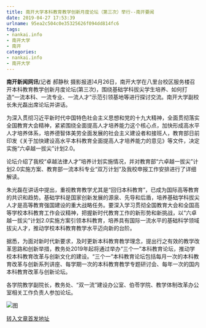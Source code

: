 ```yaml
---
title: 南开大学本科教育教学创新月度论坛（第三次）举行--南开要闻
date: 2019-04-27 17:53:39
urlname: 95ea2c504c0e35325626f094dd814fc6
tags: 
- nankai.info
- 南开大学
- 南开
categories:
- nankai.info
- 南开大学
---
```


**南开新闻网讯**(记者 郝静秋 摄影报道)4月26日，南开大学在八里台校区服务楼召开本科教育教学创新月度论坛(第三次)，围绕基础学科拔尖学生培养、如何打造“一流本科、一流专业、一流人才”示范引领基地等进行探讨交流。南开大学副校长朱光磊出席论坛并讲话。

为深入贯彻习近平新时代中国特色社会主义思想和党的十九大精神，全面贯彻落实全国教育大会精神，紧紧围绕全面提高人才培养能力这个核心点，加快形成高水平人才培养体系，培养德智体美劳全面发展的社会主义建设者和接班人，教育部日前印发《关于加快建设高水平本科教育全面提高人才培养能力的意见》等文件，决定实施“六卓越一拔尖”计划2.0。

论坛介绍了我校“卓越法律人才”培养计划实施情况，并对教育部“六卓越一拔尖”计划2.0实施方案、教育部一流本科专业“双万计划”及我校申报工作安排进行了详细解读。

朱光磊在讲话中提出，重视教育教学尤其是“回归本科教育”，已成为国际高等教育的共识和趋势。基础学科是国家创新发展的源泉、先导和后盾，培养基础学科拔尖人才是高等教育强国建设的重大战略任务。要深入学习贯彻全国教育大会和全国高等学校本科教育工作会议精神，把握新时代教育工作的新形势和新挑战，以“六卓越一拔尖”计划2.0实施方案引领本科教育，培养具有国际一流水平的基础科学领域拔尖人才，推动学校本科教育教学水平迈向新的台阶。

据悉，为面对新时代新要求，及时更新本科教育教学理念，提出行之有效的教学改革思路和创新举措，教务处2019年起将通过举办“三个一”本科教育论坛，推动学校本科教育改革与创新文化的建设。“三个一”本科教育论坛包括每月一次的本科教育改革与创新系列讲座、每学期一次的本科教育教学专题研讨会、每年一次的国内本科教育改革与创新论坛。

各学院教学副院长，教务处、“双一流”建设办公室、伯苓学院、教学体制改革办公室相关工作负责人参加论坛。

![图](http://news.nankai.edu.cn/pic/0/00/35/11/351184_484313.jpg)

[转入文章首发地址](http://news.nankai.edu.cn/nkyw/system/2019/04/27/000447334.shtml)